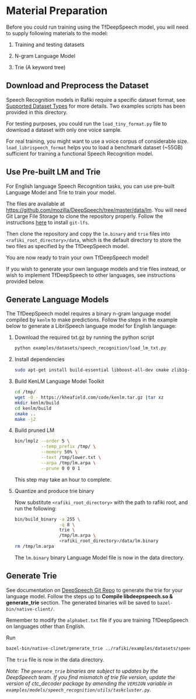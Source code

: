 # Material Preparation

Before you could run training using the TfDeepSpeech model, you will need to supply following materials to the model:

1. Training and testing datasets

2. N-gram Language Model

3. Trie (A keyword tree)


## Download and Preprocess the Dataset

Speech Recognition models in Rafiki require a specific dataset format, see [Supported Dataset Types](https://nginyc.github.io/rafiki/docs/latest/src/user/datasets.html#) for more details. Two examples scripts has been provided in this directory.

For testing purposes, you could run the `load_tiny_format.py` file to download a dataset with only one voice sample.

For real training, you might want to use a voice corpus of considerable size. `load_librispeech_format` helps you to load a benchmark dataset (~55GB) sufficient for training a functional Speech Recognition model.


## Use Pre-built LM and Trie

For English language Speech Recognition tasks, you can use pre-built Language Model and Trie to train your model.

The files are available at https://github.com/mozilla/DeepSpeech/tree/master/data/lm. You will need Git Large File Storage to clone the repository properly. Follow the instructions [here](https://git-lfs.github.com/) to install `git-lfs`.

Then clone the repository and copy the `lm.binary` and `trie` files into `<rafiki_root_directory>/data`, which is the default directory to store the two files as specified by the TfDeepSpeech model.

You are now ready to train your own TfDeepSpeech model!

If you wish to generate your own language models and trie files instead, or wish to implement TfDeepSpeech to other languages, see instructions provided below.


## Generate Language Models

The TfDeepSpeech model requires a binary n-gram language model compiled by `kenlm` to make predictions. Follow the steps in the example below to generate a LibriSpeech language model for English language:

1. Download the required txt.gz by running the python script

    ```sh 
    python examples/datasets/speech_recognition/load_lm_txt.py
    ```

1. Install dependencies

    ```sh
    sudo apt-get install build-essential libboost-all-dev cmake zlib1g-dev libbz2-dev liblzma-dev
    ```

2. Build KenLM Language Model Toolkit

    ```sh
    cd /tmp/
    wget -O - https://kheafield.com/code/kenlm.tar.gz |tar xz
    mkdir kenlm/build
    cd kenlm/build
    cmake ..
    make -j2
    ```
3. Build pruned LM

    ```sh
    bin/lmplz --order 5 \
              --temp_prefix /tmp/ \
              --memory 50% \
              --text /tmp/lower.txt \
              --arpa /tmp/lm.arpa \
              --prune 0 0 0 1
    ```
    This step may take an hour to complete.
    
4. Quantize and produce trie binary

    Now substitute `<rafiki_root_directory>` with the path to rafiki root, and run the following:

    ```sh
    bin/build_binary -a 255 \
                     -q 8 \
                     trie \
                     /tmp/lm.arpa \
                     <rafiki_root_directory>/data/lm.binary
    rm /tmp/lm.arpa
    ```
    The `lm.binary` binary Language Model file is now in the data directory.
    
## Generate Trie 

See documentation on [DeepSpeech Git Repo](https://github.com/mozilla/DeepSpeech/tree/master/native_client) to generate the trie for your language model. Follow the steps up to **Compile libdeepspeech.so & generate_trie** section. The generated binaries will be saved to `bazel-bin/native-client/`.

Remember to modify the `alphabet.txt` file if you are training TfDeepSpeech on languages other than English.

Run

```sh
bazel-bin/native-clinet/generate_trie ../rafiki/examples/datasets/speech_recognition/alphabet.txt ../rafiki/data/lm.binary ../rafiki/data/trie
```

The `trie` file is now in the data directory.

*Note: The `generate_trie` binaries are subject to updates by the DeepSpeech team. If you find mismatch of trie file version, update the version of ctc_decoder package by amending the `VERSION` variable in `examples/models/speech_recognition/utils/taskcluster.py`.*